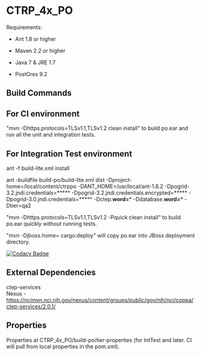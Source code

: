 # CTRP_4x_PO

Requirements:

  * Ant 1.8 or higher

  * Maven 2.2 or higher

  * Java 7 & JRE 1.7 
   
  * PostGres 9.2

Build Commands
-------------
For CI environment
-----------------
"mvn -Dhttps.protocols=TLSv1.1,TLSv1.2 clean install" to build po.ear and run all the unit and integration tests.

For Integration Test environment
---------------------------------
ant -f build-lite.xml install 

ant -buildfile build-po/build-lite.xml dist -Dproject-home=/local/content/ctrppo -DANT_HOME=/usr/local/ant-1.8.2 -Dpogrid-3.2.jndi.credentials=***** -Dpogrid-3.2.jndi.credentials.encrypted=***** -Dpogrid-3.0.jndi.credentials=***** -Dctep.****word=***** -Ddatabase.****word=***** -Dtier=qa2

"mvn -Dhttps.protocols=TLSv1.1,TLSv1.2 -Pquick clean install" to build po.ear quickly without running tests.

"mvn -Djboss.home=<po jboss home> cargo:deploy" will copy po.ear into JBoss deployment directory.

 

[![Codacy Badge](https://api.codacy.com/project/badge/Grade/3fa6a9e70cbb4d468f1823bdadc26690)](https://www.codacy.com/app/FNLCR/CTRP_4x_PO?utm_source=github.com&utm_medium=referral&utm_content=CBIIT/CTRP_4x_PO&utm_campaign=badger)


External Dependencies
---------------------
ctep-services  
Nexus -  https://ncimvn.nci.nih.gov/nexus/content/groups/public/gov/nih/nci/coppa/ctep-services/2.0.1/

Properties
----------
Properties at  CTRP_4x_PO/build-po/tier-properties (for IntTest and later. CI will pull from local properties in the pom.xml).

